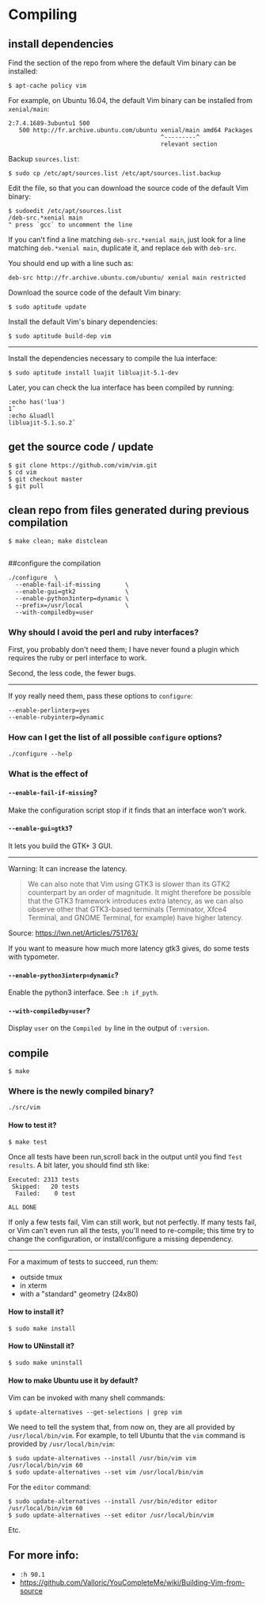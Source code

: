 # Compiling
## install dependencies

Find the section of the repo from where the default Vim binary can be installed:

    $ apt-cache policy vim

For example, on Ubuntu 16.04, the default Vim binary can be installed from `xenial/main`:

    2:7.4.1689-3ubuntu1 500
       500 http://fr.archive.ubuntu.com/ubuntu xenial/main amd64 Packages
                                               ^---------^
                                               relevant section

Backup `sources.list`:

    $ sudo cp /etc/apt/sources.list /etc/apt/sources.list.backup

Edit the file, so that you can download the source code of the default Vim binary:

    $ sudoedit /etc/apt/sources.list
    /deb-src.*xenial main
    " press `gcc` to uncomment the line

If you can't find  a line matching `deb-src.*xenial main`, just  look for a line
matching `deb.*xenial main`, duplicate it, and replace `deb` with `deb-src`.

You should end up with a line such as:

    deb-src http://fr.archive.ubuntu.com/ubuntu/ xenial main restricted

Download the source code of the default Vim binary:

    $ sudo aptitude update

Install the default Vim's binary dependencies:

    $ sudo aptitude build-dep vim

---

Install the dependencies necessary to compile the lua interface:

    $ sudo aptitude install luajit libluajit-5.1-dev

Later, you can check the lua interface has been compiled by running:

    :echo has('lua')
    1˜
    :echo &luadll
    libluajit-5.1.so.2˜

## get the source code / update

    $ git clone https://github.com/vim/vim.git
    $ cd vim
    $ git checkout master
    $ git pull

## clean repo from files generated during previous compilation

    $ make clean; make distclean

##
##configure the compilation

    ./configure  \
      --enable-fail-if-missing       \
      --enable-gui=gtk2              \
      --enable-python3interp=dynamic \
      --prefix=/usr/local            \
      --with-compiledby=user

### Why should I avoid the perl and ruby interfaces?

First, you probably don't need them; I  have never found a plugin which requires
the ruby or perl interface to work.

Second, the less code, the fewer bugs.

---

If yoy really need them, pass these options to `configure`:

    --enable-perlinterp=yes
    --enable-rubyinterp=dynamic

### How can I get the list of all possible `configure` options?

    ./configure --help

###
### What is the effect of
#### `--enable-fail-if-missing`?

Make the configuration script stop if it finds that an interface won't work.

#### `--enable-gui=gtk3`?

It lets you build the GTK+ 3 GUI.

---

Warning: It can increase the latency.

   > We can also  note that Vim using GTK3 is slower  than its GTK2 counterpart
   > by  an order  of magnitude. It  might therefore  be possible  that the  GTK3
   > framework  introduces extra  latency,  as  we can  also  observe other  that
   > GTK3-based terminals  (Terminator, Xfce4  Terminal, and GNOME  Terminal, for
   > example) have higher latency.

Source: <https://lwn.net/Articles/751763/>

If you  want to measure  how much  more latency gtk3  gives, do some  tests with
typometer.

#### `--enable-python3interp=dynamic`?

Enable the python3 interface.
See `:h if_pyth`.

#### `--with-compiledby=user`?

Display `user` on the `Compiled by` line in the output of `:version`.

###
## compile

    $ make

### Where is the newly compiled binary?

    ./src/vim

#### How to test it?

    $ make test

Once all tests have been run,scroll back in the output until you find `Test results`.
A bit later, you should find sth like:

    Executed: 2313 tests
     Skipped:   20 tests
      Failed:    0 test

    ALL DONE

If only a few tests fail, Vim can still work, but not perfectly.
If  many tests  fail,  or Vim  can't  even run  all the  tests,  you'll need  to
re-compile; this  time try to  change the configuration, or  install/configure a
missing dependency.

---

For a maximum of tests to succeed, run them:

   - outside tmux
   - in xterm
   - with a "standard" geometry (24x80)

#### How to install it?

    $ sudo make install

#### How to UNinstall it?

    $ sudo make uninstall

#### How to make Ubuntu use it by default?

Vim can be invoked with many shell commands:

    $ update-alternatives --get-selections | grep vim

We need to tell the system that, from now on, they are all provided by `/usr/local/bin/vim`.
For example, to tell Ubuntu that the `vim` command is provided by `/usr/local/bin/vim`:

    $ sudo update-alternatives --install /usr/bin/vim vim /usr/local/bin/vim 60
    $ sudo update-alternatives --set vim /usr/local/bin/vim

For the `editor` command:

    $ sudo update-alternatives --install /usr/bin/editor editor /usr/local/bin/vim 60
    $ sudo update-alternatives --set editor /usr/local/bin/vim

Etc.

##
## For more info:

- `:h 90.1`
- <https://github.com/Valloric/YouCompleteMe/wiki/Building-Vim-from-source>

